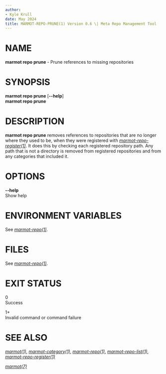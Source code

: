 ```yaml
---
author:
- Kyle Krull
date: May 2024
title: MARMOT-REPO-PRUNE(1) Version 0.6 \| Meta Repo Management Tool
---
```


# NAME

**marmot repo prune** - Prune references to missing repositories

# SYNOPSIS

**marmot repo prune** \[**\--help**\]\
**marmot repo prune**

# DESCRIPTION

**marmot repo prune** removes references to repositories that are no
longer where they used to be, when they were registered with
[*marmot-repo-register(1)*](./marmot-repo-register.1.md). It does this
by checking each registered repository path. Any path that is not a
directory is removed from registered repositories and from any
categories that included it.

# OPTIONS

**\--help**  
Show help

# ENVIRONMENT VARIABLES

See [*marmot-repo(1)*](./marmot-repo.1.md).

# FILES

See [*marmot-repo(1)*](./marmot-repo.1.md).

# EXIT STATUS

0  
Success

1+  
Invalid command or command failure

# SEE ALSO

[*marmot(1)*](./marmot.1.md),
[*marmot-category(1)*](./marmot-category.1.md),
[*marmot-repo(1)*](./marmot-repo.1.md),
[*marmot-repo-list(1)*](./marmot-repo-list.1.md),
[*marmot-repo-register(1)*](./marmot-repo-register.1.md)

[*marmot(7)*](./marmot.7.md)
